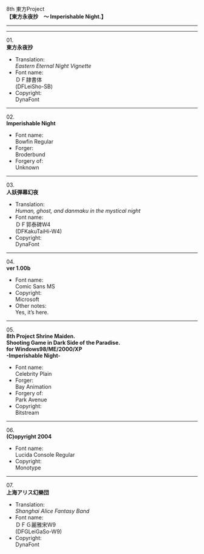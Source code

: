 8th 東方Project  
**【東方永夜抄　～ Imperishable Night.】**

---  
---

01\.  
**東方永夜抄**
  - Translation:  
*Eastern Eternal Night Vignette*
  - Font name:  
ＤＦ隷書体  
(DFLeiSho-SB)
  - Copyright:  
DynaFont

---

02\.  
**Imperishable Night**
  - Font name:  
Bowfin Regular
  - Forger:  
Broderbund
  - Forgery of:  
Unknown

---

03\.  
**人妖弾幕幻夜**
  - Translation:  
*Human, ghost, and danmaku in the mystical night*
  - Font name:  
ＤＦ郭泰碑W4  
(DFKakuTaiHi-W4)
  - Copyright:  
DynaFont

---

04\.  
**ver 1.00b**
  - Font name:  
Comic Sans MS
  - Copyright:  
Microsoft
  - Other notes:  
Yes, it’s here.

---

05\.  
**8th Project Shrine Maiden.**  
**Shooting Game in Dark Side of the Paradise.**  
**for Windows98/ME/2000/XP**  
**-Imperishable Night-**
  - Font name:  
Celebrity Plain
  - Forger:  
Bay Animation
  - Forgery of:  
Park Avenue
  - Copyright:  
Bitstream

---

06\.  
**(C)opyright 2004**  
  - Font name:  
Lucida Console Regular
  - Copyright:  
Monotype

---

07\.  
**上海アリス幻樂団**
  - Translation:  
*Shanghai Alice Fantasy Band*
  - Font name:  
ＤＦＧ麗雅宋W9  
(DFGLeiGaSo-W9)
  - Copyright:  
DynaFont

